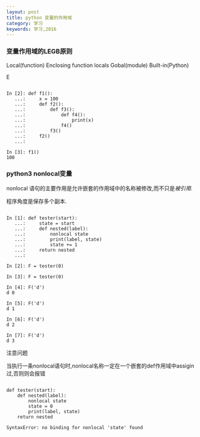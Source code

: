 ```yaml
---
layout: post
title: python 变量的作用域
category: 学习
keywords: 学习,2016
---
```





### 变量作用域的LEGB原则


Local(function)
Enclosing function locals
Gobal(module)
Built-in(Python)



E
```

In [2]: def f1():
   ...:     x = 100
   ...:     def f2():
   ...:         def f3():
   ...:             def f4():
   ...:                 print(x)
   ...:             f4()
   ...:         f3()
   ...:     f2()
   ...:

In [3]: f1()
100

```


### python3 nonlocal变量

nonlocal 语句的主要作用是允许嵌套的作用域中的名称被修改,而不只是*被引用*.

程序角度是保存多个副本.


```

In [1]: def tester(start):
   ...:     state = start
   ...:     def nested(label):
   ...:         nonlocal state
   ...:         print(label, state)
   ...:         state += 1
   ...:     return nested
   ...:

In [2]: F = tester(0)

In [3]: F = tester(0)

In [4]: F('d')
d 0

In [5]: F('d')
d 1

In [6]: F('d')
d 2

In [7]: F('d')
d 3

```


注意问题

当执行一条nonlocal语句时,nonlocal名称一定在一个嵌套的def作用域中assigin过,否则则会报错


```

def tester(start):
    def nested(label):
        nonlocal state
        state = 0
        print(label, state)
    return nested

SyntaxError: no binding for nonlocal 'state' found

```

